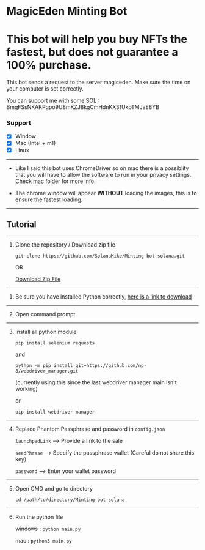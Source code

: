 # MagicEden Minting Bot

# This bot will help you buy NFTs the fastest, but does not guarantee a 100% purchase.
This bot sends a request to the server magiceden.
Make sure the time on your computer is set correctly.

You can support me with some SOL : BmgFSsNKAKPgpo9U8mKZJ8kgCmHdnKX31UkpTMJaE8YB

### Support

-   [x] Window
-   [x] Mac (Intel + m1)
-   [x] Linux

---

-   Like I said this bot uses ChromeDriver so on mac there is a possiblity that you will have to allow the software to run in your privacy settings. Check mac folder for more info.

-   The chrome window will appear **WITHOUT** loading the images, this is to ensure the fastest loading.

---

## Tutorial

---

1. Clone the repository / Download zip file

    `git clone https://github.com/SolanaMike/Minting-bot-solana.git`

    OR

    [Download Zip File](https://github.com/SolanaMike/Minting-bot-solana/archive/refs/heads/main.zip)

---

1. Be sure you have installed Python correctly, [here is a link to download](https://www.python.org/downloads/)

---

2. Open command prompt

---

3. Install all python module

   `pip install selenium requests`
   
   and

   `python -m pip install git+https://github.com/np-8/webdriver_manager.git`

   (currently using this since the last webdriver manager main isn't working)
   
   or
   
   `pip install webdriver-manager`

---

4. Replace Phantom Passphrase and password in `config.json`

    `launchpadLink` --> Provide a link to the sale

    `seedPhrase` --> Specify the passphrase wallet (Careful do not share this key)

    `password` --> Enter your wallet password

---

5. Open CMD and go to directory

    `cd /path/to/directory/Minting-bot-solana`

---

6. Run the python file

    windows : `python main.py`

    mac : `python3 main.py`
